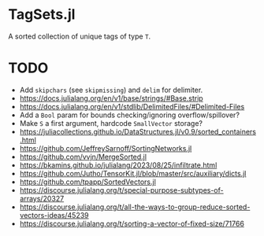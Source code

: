 # TagSets.jl

A sorted collection of unique tags of type `T`.

# TODO

- Add `skipchars` (see `skipmissing`) and `delim` for delimiter.
- https://docs.julialang.org/en/v1/base/strings/#Base.strip
- https://docs.julialang.org/en/v1/stdlib/DelimitedFiles/#Delimited-Files
- Add a `Bool` param for bounds checking/ignoring overflow/spillover?
- Make `S` a first argument, hardcode `SmallVector` storage?
- https://juliacollections.github.io/DataStructures.jl/v0.9/sorted_containers.html
- https://github.com/JeffreySarnoff/SortingNetworks.jl
- https://github.com/vvjn/MergeSorted.jl
- https://bkamins.github.io/julialang/2023/08/25/infiltrate.html
- https://github.com/Jutho/TensorKit.jl/blob/master/src/auxiliary/dicts.jl
- https://github.com/tpapp/SortedVectors.jl
- https://discourse.julialang.org/t/special-purpose-subtypes-of-arrays/20327
- https://discourse.julialang.org/t/all-the-ways-to-group-reduce-sorted-vectors-ideas/45239
- https://discourse.julialang.org/t/sorting-a-vector-of-fixed-size/71766
